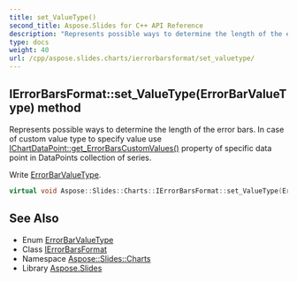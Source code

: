 ```yaml
---
title: set_ValueType()
second_title: Aspose.Slides for C++ API Reference
description: "Represents possible ways to determine the length of the error bars. In case of custom value type to specify value use IChartDataPoint::get_ErrorBarsCustomValues() property of specific data point in DataPoints collection of series.  Write ErrorBarValueType."
type: docs
weight: 40
url: /cpp/aspose.slides.charts/ierrorbarsformat/set_valuetype/
---
```

## IErrorBarsFormat::set_ValueType(ErrorBarValueType) method


Represents possible ways to determine the length of the error bars. In case of custom value type to specify value use [IChartDataPoint::get_ErrorBarsCustomValues()](../../ichartdatapoint/get_errorbarscustomvalues/) property of specific data point in DataPoints collection of series. 

 Write [ErrorBarValueType](../../errorbarvaluetype/).

```cpp
virtual void Aspose::Slides::Charts::IErrorBarsFormat::set_ValueType(ErrorBarValueType value)=0
```

## See Also

* Enum [ErrorBarValueType](../errorbarvaluetype/)
* Class [IErrorBarsFormat](./)
* Namespace [Aspose::Slides::Charts](../)
* Library [Aspose.Slides](../../)